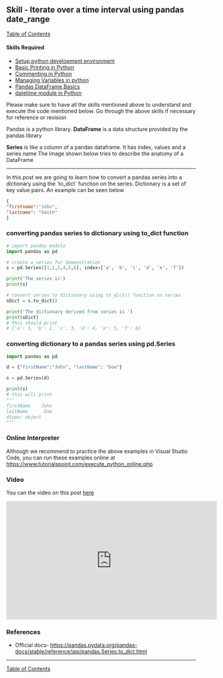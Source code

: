 ## Skill - Iterate over a time interval using pandas date_range

[Table of Contents](https://nagasudhir.blogspot.com/2020/04/taming-python-table-of-contents.html)

#### Skills Required
* [Setup python development environment](https://nagasudhir.blogspot.com/2020/04/setup-python-development-environment_14.html)
* [Basic Printing in Python](https://nagasudhir.blogspot.com/2020/04/basic-printing-in-python.html)
* [Commenting in Python](https://nagasudhir.blogspot.com/2020/04/comments-in-python.html)
* [Managing Variables in python](https://nagasudhir.blogspot.com/2020/04/managing-variables-in-python.html)
* [Pandas DataFrame Basics](https://nagasudhir.blogspot.com/2020/05/pandas-dataframe-basics.html)
* [datetime module in Python](https://nagasudhir.blogspot.com/2020/05/datetime-library-in-python.html)

Please make sure to have all the skills mentioned above to understand and execute the code mentioned below. Go through the above skills if necessary for reference or revision

Pandas is a python library.
**DataFrame** is a data structure provided by the pandas library

**Series** is like a column of a pandas dataframe. It has index, values and a series name
The image shown below tries to describe the anatomy of a DataFrame
<hr/>
In this post we are going to learn how to convert a pandas series into a dictionary using the `to_dict` function on the series. Dictionary is a set of key value pairs. An example can be seen below

```json
{
"firstname":"John",
"lastname": "Smith"
}
```

### converting pandas series to dictionary using to_dict function
```python
# import pandas module
import pandas as pd

# create a series for demonstration
s = pd.Series([1,2,3,4,5,6], index=['a', 'b', 'c', 'd', 'e', 'f'])

print('The series is')
print(s)

# convert series to dictionary using to_dict() function on series
sDict = s.to_dict()

print('The dictionary derived from series is ')
print(sDict)
# This should print
# {'a': 1, 'b': 2, 'c': 3, 'd': 4, 'e': 5, 'f': 6}
```

### converting dictionary to a pandas series using pd.Series
```python
import pandas as pd

d = {"firstName":"John", "lastName": "Doe"}

s = pd.Series(d)

print(s)
# this will print
"""
firstName    John
lastName      Doe
dtype: object
"""
```

### Online Interpreter
Although we recommend to practice the above examples in Visual Studio Code, you can run these examples online at https://www.tutorialspoint.com/execute_python_online.php

### Video
You can the video on this post [here](https://youtu.be/N_gx9mxl4lo)

<iframe width="560" height="315" src="https://www.youtube.com/embed/N_gx9mxl4lo" frameborder="0" allow="accelerometer; autoplay; clipboard-write; encrypted-media; gyroscope; picture-in-picture" allowfullscreen></iframe>

### References
* Official docs- https://pandas.pydata.org/pandas-docs/stable/reference/api/pandas.Series.to_dict.html
<hr/>

[Table of Contents](https://nagasudhir.blogspot.com/2020/04/taming-python-table-of-contents.html)
<!--stackedit_data:
eyJoaXN0b3J5IjpbLTQxNTY4ODc2OV19
-->